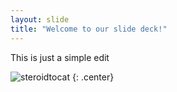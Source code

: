 ```yaml
---
layout: slide
title: "Welcome to our slide deck!"
---
```


This is just a simple edit

![steroidtocat](https://octodex.github.com/images/steroidtocat.png)
{: .center}
